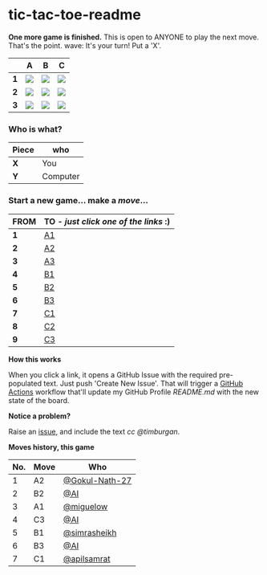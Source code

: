 # tic-tac-toe-readme

**One more game is finished.** This is open to ANYONE to play the next move. That's the point. wave: It's your turn! Put a 'X'.



||A|B|C|
|-|:-:|:-:|:-:|
|**1**|![](./images/yellow/1.png)|![](./images/yellow/1.png)|![](./images/yellow/1.png)|
|**2**|![](./images/green/1.png)|![](./images/green/0.png)|![](./images/green/blank.png)|
|**3**|![](./images/green/blank.png)|![](./images/green/0.png)|![](./images/green/0.png)|


### **Who is what?**
|Piece|who|
|-|-|
|**X**|You|
|**Y**|Computer|


### **Start a new game... make a _move_...**

|FROM|TO - _just click one of the links_ :)|
|-|-|
|**1**|<a target="_blank" rel="noopener" href="https://github.com/tanishq-singh-2301/tic-tac-toe-readme/issues/new?title=_ttt_move_a1__&labels=make+move&body=Just+push+'Submit+new+issue'.+You+don't+need+to+do+anything+else.">A1</a>|
|**2**|<a target="_blank" rel="noopener" href="https://github.com/tanishq-singh-2301/tic-tac-toe-readme/issues/new?title=_ttt_move_a2__&labels=make+move&body=Just+push+'Submit+new+issue'.+You+don't+need+to+do+anything+else.">A2</a>|
|**3**|<a target="_blank" rel="noopener" href="https://github.com/tanishq-singh-2301/tic-tac-toe-readme/issues/new?title=_ttt_move_a3__&labels=make+move&body=Just+push+'Submit+new+issue'.+You+don't+need+to+do+anything+else.">A3</a>|
|**4**|<a target="_blank" rel="noopener" href="https://github.com/tanishq-singh-2301/tic-tac-toe-readme/issues/new?title=_ttt_move_b1__&labels=make+move&body=Just+push+'Submit+new+issue'.+You+don't+need+to+do+anything+else.">B1</a>|
|**5**|<a target="_blank" rel="noopener" href="https://github.com/tanishq-singh-2301/tic-tac-toe-readme/issues/new?title=_ttt_move_b2__&labels=make+move&body=Just+push+'Submit+new+issue'.+You+don't+need+to+do+anything+else.">B2</a>|
|**6**|<a target="_blank" rel="noopener" href="https://github.com/tanishq-singh-2301/tic-tac-toe-readme/issues/new?title=_ttt_move_b3__&labels=make+move&body=Just+push+'Submit+new+issue'.+You+don't+need+to+do+anything+else.">B3</a>|
|**7**|<a target="_blank" rel="noopener" href="https://github.com/tanishq-singh-2301/tic-tac-toe-readme/issues/new?title=_ttt_move_c1__&labels=make+move&body=Just+push+'Submit+new+issue'.+You+don't+need+to+do+anything+else.">C1</a>|
|**8**|<a target="_blank" rel="noopener" href="https://github.com/tanishq-singh-2301/tic-tac-toe-readme/issues/new?title=_ttt_move_c2__&labels=make+move&body=Just+push+'Submit+new+issue'.+You+don't+need+to+do+anything+else.">C2</a>|
|**9**|<a target="_blank" rel="noopener" href="https://github.com/tanishq-singh-2301/tic-tac-toe-readme/issues/new?title=_ttt_move_c3__&labels=make+move&body=Just+push+'Submit+new+issue'.+You+don't+need+to+do+anything+else.">C3</a>|


**How this works**

When you click a link, it opens a GitHub Issue with the required pre-populated text. Just push 'Create New Issue'. That will trigger a [GitHub Actions](https://github.blog/2020-07-03-github-action-hero-casey-lee/) workflow that'll update my GitHub Profile _README.md_ with the new state of the board.


**Notice a problem?**

Raise an [issue](https://github.com/timburgan/timburgan/issues), and include the text _cc @timburgan_.


**Moves history, this game**

|No.|Move|Who|
|-|-|-|
|1|A2|[@Gokul-Nath-27](https://github.com/Gokul-Nath-27)|
|2|B2|[@AI](https://github.com/tanishq-singh-2301/tic-tac-toe-readme)|
|3|A1|[@miguelow](https://github.com/miguelow)|
|4|C3|[@AI](https://github.com/tanishq-singh-2301/tic-tac-toe-readme)|
|5|B1|[@simrasheikh](https://github.com/simrasheikh)|
|6|B3|[@AI](https://github.com/tanishq-singh-2301/tic-tac-toe-readme)|
|7|C1|[@apilsamrat](https://github.com/apilsamrat)|
